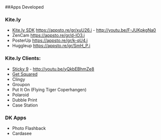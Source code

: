 ##Apps Developed

### Kite.ly
- [Kite.ly SDK](https://github.com/OceanLabs/iOS-Print-SDK) https://appsto.re/gr/xuU26.i - http://youtu.be/F-JUKpkgNa0
- ZenCam https://appsto.re/gr/d-lO3.i
- PosterUp https://appsto.re/gr/k-qU4.i
- Huggleup https://appsto.re/gr/SmH_P.i

### Kite.ly Clients: 
- [Sticky 9](https://appsto.re/gr/LZeg6.i) - http://youtu.be/yQkbEBhmZe8
- [Get Squared](https://appsto.re/gr/XIMt3.i)
- Clingy
- Groupon
- Put It On (Flying Tiger Coperhangen)
- Polaroid
- Dubble Print
- Case Station

### DK Apps
- Photo Flashback
- Cardasee
